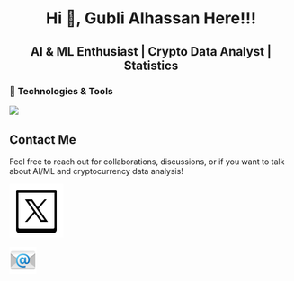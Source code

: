 <h1 align="center">

Hi 👋, Gubli Alhassan Here!!!

</h1>

<h2 align="center">

AI & ML Enthusiast \| Crypto Data Analyst \| Statistics

</h2>

### 🧰 **Technologies & Tools**

<p align="center">

<a href="https://skillicons.dev"> <img src="https://skillicons.dev/icons?i=python,r,pytorch,anaconda,bash,git,linux,md,sklearn,ubuntu,tensorflow,sqlite,postgres,keras,polars"/> </a>

</p>

## Contact Me

Feel free to reach out for collaborations, discussions, or if you want to talk about AI/ML and cryptocurrency data analysis!

[![](images/x.svg)](https://x.com/gublix)

[![](images/email-02.png)](https://app.tuta.com/mail/tisina@tuta.io)
